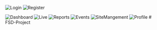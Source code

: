 
![Login](https://github.com/user-attachments/assets/3e205c38-197b-4732-a6fe-91727c8fb7ad)
![Register](https://github.com/user-attachments/assets/90b288f8-40ca-4e2d-abce-a05fe7bfff26)

![Dashboard](https://github.com/user-attachments/assets/b5c3f47e-bfc7-4104-93ed-3b108d6ad0bd)
![Live](https://github.com/user-attachments/assets/7224c3f5-6228-4d35-a57e-562e4a48105b)
![Reports](https://github.com/user-attachments/assets/900b25b6-4148-493c-87d1-d88c02b80cdc)
![Events](https://github.com/user-attachments/assets/7a9855f6-5e19-4aee-9ad3-2ebf4bc5966e)
![SiteMangement](https://github.com/user-attachments/assets/a431cde8-892a-4cc0-9bbf-9983db1183ca)
![Profile](https://github.com/user-attachments/assets/5a55a296-c5b0-4647-a8d5-9bbe4b53764a)
#   F S D - P r o j e c t 
 
 